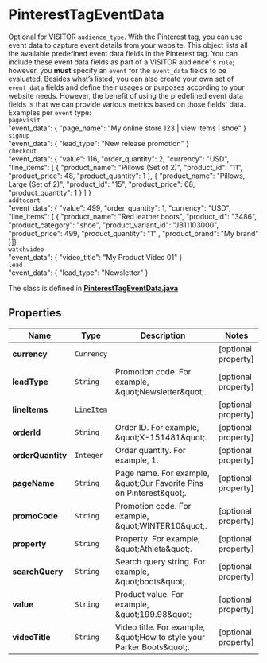 

# PinterestTagEventData

Optional for VISITOR `audience_type`. With the Pinterest tag, you can use event data to capture event details from your website. This object lists all the available predefined event data fields in the Pinterest tag. You can include these event data fields as part of a VISITOR audience’ s `rule`; however, you **must** specify an `event` for the `event_data` fields to be evaluated. Besides what’s listed, you can also create your own set of `event_data` fields and define their usages or purposes according to your website needs. However, the benefit of using the predefined event data fields is that we can provide various metrics based on those fields' data.<br>Examples per `event` type:<br>`pagevisit`<br>\"event_data\": { \"page_name\": \"My online store 123 | view items | shoe\" }<br>`signup`<br>\"event_data\": { \"lead_type\": \"New release promotion\" }<br>`checkout`<br>\"event_data\": { \"value\": 116, \"order_quantity\": 2, \"currency\": \"USD\", \"line_items\": [ { \"product_name\": \"Pillows (Set of 2)\", \"product_id\": \"11\", \"product_price\": 48, \"product_quantity\": 1 }, { \"product_name\": \"Pillows, Large (Set of 2)\", \"product_id\": \"15\", \"product_price\": 68, \"product_quantity\": 1 } ] }<br>`addtocart`<br>\"event_data\": { \"value\": 499, \"order_quantity\": 1, \"currency\": \"USD\", \"line_items\": [ { \"product_name\": \"Red leather boots\", \"product_id\": \"3486\", \"product_category\": \"shoe\", \"product_variant_id\": \"JB11103000\", \"product_price\": 499, \"product_quantity\": \"1\" , \"product_brand\": \"My brand\" }]}<br>`watchvideo`<br>\"event_data\": { \"video_title\": \"My Product Video 01\" }<br>`lead`<br>\"event_data\": { \"lead_type\": \"Newsletter\" }

The class is defined in **[PinterestTagEventData.java](../../src/main/java/org/openapitools/model/PinterestTagEventData.java)**

## Properties

Name | Type | Description | Notes
------------ | ------------- | ------------- | -------------
**currency** | `Currency` |  |  [optional property]
**leadType** | `String` | Promotion code. For example, \&quot;Newsletter\&quot;. |  [optional property]
**lineItems** | [`LineItem`](LineItem.md) |  |  [optional property]
**orderId** | `String` | Order ID. For example, \&quot;X-151481\&quot;. |  [optional property]
**orderQuantity** | `Integer` | Order quantity. For example, 1. |  [optional property]
**pageName** | `String` | Page name. For example, \&quot;Our Favorite Pins on Pinterest\&quot;. |  [optional property]
**promoCode** | `String` | Promotion code. For example, \&quot;WINTER10\&quot;. |  [optional property]
**property** | `String` | Property. For example, \&quot;Athleta\&quot;. |  [optional property]
**searchQuery** | `String` | Search query string. For example, \&quot;boots\&quot;. |  [optional property]
**value** | `String` | Product value. For example, \&quot;199.98\&quot; |  [optional property]
**videoTitle** | `String` | Video title. For example, \&quot;How to style your Parker Boots\&quot;. |  [optional property]














